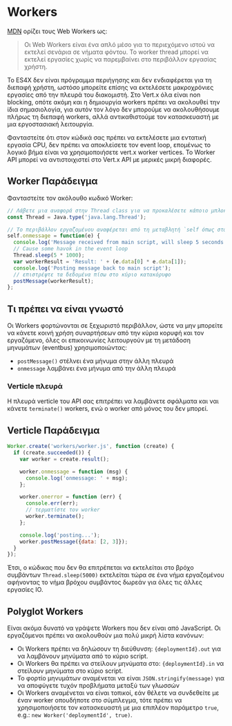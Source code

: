 # Workers

[MDN](https://developer.mozilla.org/en-US/docs/Web/API/Web_Workers_API/Using_web_workers) ορίζει τους Web Workers ως:

> Οι Web Workers είναι ένα απλό μέσο για το περιεχόμενο ιστού να εκτελεί σενάρια σε νήματα φόντου.
> Το worker thread μπορεί να εκτελεί εργασίες χωρίς να παρεμβαίνει στο περιβάλλον εργασίας χρήστη.

Το ES4X δεν είναι πρόγραμμα περιήγησης και δεν ενδιαφέρεται για τη διεπαφή χρήστη, ωστόσο μπορείτε επίσης να εκτελέσετε μακροχρόνιες εργασίες από την πλευρά του διακομιστή. Στο Vert.x όλα είναι non blocking, οπότε ακόμη και η δημιουργία workers πρέπει να ακολουθεί την ίδια σημασιολογία, για αυτόν τον λόγο δεν μπορούμε να ακολουθήσουμε πλήρως τη διεπαφή workers, αλλά αντικαθιστούμε τον κατασκευαστή με μια εργοστασιακή λειτουργία.

Φανταστείτε ότι στον κώδικά σας πρέπει να εκτελέσετε μια εντατική εργασία CPU, δεν πρέπει να αποκλείσετε τον event loop, επομένως το λογικό βήμα είναι να χρησιμοποιήσετε vert.x worker vertices. Το Worker API μπορεί να αντιστοιχιστεί στο Vert.x API με μερικές μικρή διαφορές.

## Worker Παράδειγμα

Φανταστείτε τον ακόλουθο κωδικό Worker:

```js
// Λάβετε μια αναφορά στην Thread class για να προκαλέσετε κάποιο μπλοκάρισμα ...
const Thread = Java.type('java.lang.Thread');

// Το περιβάλλον εργαζομένου αναφέρεται από τη μεταβλητή `self όπως στα έγγραφα MDN
self.onmessage = function(e) {
  console.log('Message received from main script, will sleep 5 seconds...');
  // Cause some havok in the event loop
  Thread.sleep(5 * 1000);
  var workerResult = 'Result: ' + (e.data[0] * e.data[1]);
  console.log('Posting message back to main script');
  // επιστρέψτε τα δεδομένα πίσω στο κύριο κατακόρυφο
  postMessage(workerResult);
};
```

## Τι πρέπει να είναι γνωστό

Οι Workers φορτώνονται σε ξεχωριστό περιβάλλον, ώστε να μην μπορείτε να κάνετε κοινή χρήση συναρτήσεων από την κύρια κορυφή και τον εργαζόμενο, όλες οι επικοινωνίες λειτουργούν με τη μετάδοση μηνυμάτων (eventbus) χρησιμοποιώντας:

* `postMessage()` στέλνει ένα μήνυμα στην άλλη πλευρά
* `onmessage` λαμβάνει ένα μήνυμα από την άλλη πλευρά

### Verticle πλευρά

Η πλευρά verticle του API σας επιτρέπει να λαμβάνετε σφάλματα και ναι κάνετε `terminate()` workers, ενώ ο worker από μόνος του δεν μπορεί.

## Verticle Παράδειγμα

```js
Worker.create('workers/worker.js', function (create) {
  if (create.succeeded()) {
    var worker = create.result();

    worker.onmessage = function (msg) {
      console.log('onmessage: ' + msg);
    };

    worker.onerror = function (err) {
      console.err(err);
      // τερματίστε τον worker
      worker.terminate();
    };

    console.log('posting...');
    worker.postMessage({data: [2, 3]});
  }
});
```

Έτσι, ο κώδικας που δεν θα επιτρέπεται να εκτελείται στο βρόχο συμβάντων `Thread.sleep(5000)` εκτελείται τώρα σε ένα νήμα εργαζομένου αφήνοντας το νήμα βρόχου συμβάντος δωρεάν για όλες τις άλλες εργασίες IO.

## Polyglot Workers

Είναι ακόμα δυνατό να γράψετε Workers που δεν είναι από JavaScript. Οι εργαζόμενοι πρέπει να ακολουθούν μια πολύ μικρή λίστα κανόνων:

* Οι Workers πρέπει να δηλώσουν τη διεύθυνση: `{deploymentId}.out` για να λαμβάνουν μηνύματα από το κύριο script.
* Οι Workers θα πρέπει να στείλουν μηνύματα στο: `{deploymentId}.in` να στείλουν μηνύματα στο κύριο script.
* Το φορτίο μηνυμάτων αναμένεται να είναι `JSON.stringify(message)` για να αποφύγετε τυχόν προβλήματα μεταξύ των γλωσσών
* Οι Workers αναμένεται να είναι τοπικοί, εάν θέλετε να συνδεθείτε με έναν worker οπουδήποτε στο σύμπλεγμα, τότε πρέπει να χρησιμοποιήσετε τον κατασκευαστή με μια επιπλέον παράμετρο `true`, e.g.: `new Worker('deploymentId', true)`.
